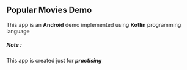 ## Popular Movies Demo
This app is an **Android** demo implemented using **Kotlin** programming language
##### Note :
This app is created just for **_practising_**